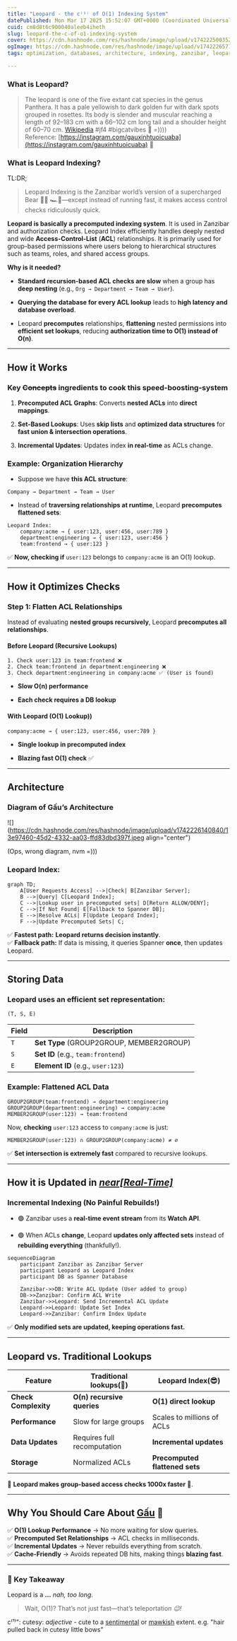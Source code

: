 ```yaml
---
title: "Leopard - the c⁽¹⁾ of O(1) Indexing System"
datePublished: Mon Mar 17 2025 15:52:07 GMT+0000 (Coordinated Universal Time)
cuid: cm8d8t6c900040aleeb4iheth
slug: leopard-the-c-of-o1-indexing-system
cover: https://cdn.hashnode.com/res/hashnode/image/upload/v1742225003521/599f58f2-483b-451c-bbae-6611954831de.webp
ogImage: https://cdn.hashnode.com/res/hashnode/image/upload/v1742226571365/f4628271-14d2-47e1-899c-db98fd683e11.jpeg
tags: optimization, databases, architecture, indexing, zanzibar, leopard, gau

---
```


### **What is** **Leopard?**

> The leopard is one of the five extant cat species in the genus Panthera. It has a pale yellowish to dark golden fur with dark spots grouped in rosettes. Its body is slender and muscular reaching a length of 92–183 cm with a 66–102 cm long tail and a shoulder height of 60–70 cm. [Wikipedia](https://en.wikipedia.org/wiki/Leopard) #jf4 #bigcatvibes 🐾 =))))  
> Reference: [https://instagram.com/gauxinhtuoicuaba](https://instagram.com/gauxinhtuoicuaba) 🐆

### **What is** **Leopard Indexing?**

TL:DR;

> Leopard Indexing is the Zanzibar world’s version of a supercharged Bear 🐻‍❄️ 🏎️💨—except instead of running fast, it makes access control checks ridiculously quick.

**Leopard is basically a precomputed indexing system**. It is used in Zanzibar and authorization checks. Leopard Index efficiently handles deeply nested and wide **Access-Control-List** (**ACL**) relationships. It is primarily used for group-based permissions where users belong to hierarchical structures such as teams, roles, and shared access groups.

**Why is it needed?**

* **Standard recursion-based ACL checks are slow** when a group has **deep nesting** (e.g., `Org → Department → Team → User`).
    
* **Querying the database for every ACL lookup** leads to **high latency and database overload**.
    
* Leopard **precomputes** relationships, **flattening** nested permissions into **efficient set lookups**, reducing **authorization time to O(1) instead of O(n)**.
    

---

## **How it Works**

### **Key <s>Concepts</s> ingredients to cook this speed-boosting-system**

1. **Precomputed ACL Graphs**: Converts **nested ACLs** into **direct mappings**.
    
2. **Set-Based Lookups**: Uses **skip lists** and **optimized data structures** for **fast union & intersection operations**.
    
3. **Incremental Updates**: Updates index **in real-time** as ACLs change.
    

### **Example: Organization Hierarchy**

* Suppose we have **this ACL structure**:
    

```plaintext
Company → Department → Team → User
```

* Instead of **traversing relationships at runtime**, Leopard **precomputes flattened sets**:
    

```plaintext
Leopard Index:
    company:acme → { user:123, user:456, user:789 }
    department:engineering → { user:123, user:456 }
    team:frontend → { user:123 }
```

✅ **Now, checking if** `user:123` belongs to `company:acme` is an O(1) lookup.

---

## **How it Optimizes Checks**

### **Step 1: Flatten ACL Relationships**

Instead of evaluating **nested groups recursively**, Leopard **precomputes all relationships**.

#### **Before Leopard (Recursive Lookups)**

```plaintext
1. Check user:123 in team:frontend ❌
2. Check team:frontend in department:engineering ❌
3. Check department:engineering in company:acme ✅ (User is found)
```

* **Slow O(n) performance**
    
* **Each check requires a DB lookup**
    

#### **With Leopard (O(1) Lookup))**

```plaintext
company:acme → { user:123, user:456, user:789 }
```

* **Single lookup in precomputed index**
    
* **Blazing fast O(1) check** ✅
    

---

## **Architecture**

### Diagram of Gấu’s **Architecture**

![](https://cdn.hashnode.com/res/hashnode/image/upload/v1742226140840/13e97460-45d2-4332-aa03-ffd83dbd397f.jpeg align="center")

(Ops, wrong diagram, nvm =)))

### Leopard Index:

```mermaid
graph TD;
    A[User Requests Access] -->|Check| B[Zanzibar Server];
    B -->|Query| C[Leopard Index];
    C -->|Lookup user in precomputed sets| D[Return ALLOW/DENY];
    C -->|If Not Found| E[Fallback to Spanner DB];
    E -->|Resolve ACLs| F[Update Leopard Index];
    F -->|Update Precomputed Sets| C;
```

✅ **Fastest path:** **Leopard returns decision instantly**.  
✅ **Fallback path:** If data is missing, it queries Spanner **once**, then updates Leopard.

---

## **Storing Data**

### **Leopard uses an efficient set representation:**

```plaintext
(T, S, E)
```

| **Field** | **Description** |
| --- | --- |
| `T` | **Set Type** (GROUP2GROUP, MEMBER2GROUP) |
| `S` | **Set ID** (e.g., `team:frontend`) |
| `E` | **Element ID** (e.g., `user:123`) |

### **Example: Flattened ACL Data**

```plaintext
GROUP2GROUP(team:frontend) → department:engineering
GROUP2GROUP(department:engineering) → company:acme
MEMBER2GROUP(user:123) → team:frontend
```

Now, **checking** `user:123` access to `company:acme` is just:

```plaintext
MEMBER2GROUP(user:123) ∩ GROUP2GROUP(company:acme) ≠ ∅
```

✅ **Set intersection is extremely fast** compared to recursive lookups.

---

## **How it is Updated in** [***near\[Real-Time\]***](https://en.wikipedia.org/wiki/Real-time_computing)

### **Incremental Indexing (No Painful Rebuilds!)**

* 🟢 Zanzibar uses a **real-time event stream** from its **Watch API**.
    
* 🟢 When ACLs **change**, Leopard **updates only affected sets** instead of **rebuilding everything** (thankfully!).
    

```mermaid
sequenceDiagram
    participant Zanzibar as Zanzibar Server
    participant Leopard as Leopard Index
    participant DB as Spanner Database
    
    Zanzibar->>DB: Write ACL Update (User added to group)
    DB->>Zanzibar: Confirm ACL Write
    Zanzibar->>Leopard: Send Incremental ACL Update
    Leopard->>Leopard: Update Set Index
    Leopard->>Zanzibar: Confirm Index Update
```

✅ **Only modified sets are updated, keeping operations fast.**

---

## **Leopard vs. Traditional Lookups**

| **Feature** | **Traditional lookups**(🥲) | **Leopard Index**(😎) |
| --- | --- | --- |
| **Check Complexity** | **O(n) recursive queries** | **O(1) direct lookup** |
| **Performance** | Slow for large groups | Scales to millions of ACLs |
| **Data Updates** | Requires full recomputation | **Incremental updates** |
| **Storage** | Normalized ACLs | **Precomputed flattened sets** |

📌 **Leopard makes group-based access checks 1000x faster** 🚀.

---

## **Why You Should Care About** [**Gấu**](https://instagram.com/gauxinhtuoicuaba) **🧐**

✅ **O(1) Lookup Performance** → No more waiting for slow queries.  
✅ **Precomputed Set Relationships** → ACL checks in milliseconds.  
✅ **Incremental Updates** → Never rebuilds everything from scratch.  
✅ **Cache-Friendly** → Avoids repeated DB hits, making things **blazing fast**.

---

### **📌 Key Takeaway**

Leopard is a **…** *nah, too long*.

> Wait, O(1)? That’s not just fast—that’s teleportatio*n 😉!*

c⁽¹⁾": cutesy: *adjective -* cute to a [sentimental](https://www.google.com/search?sca_esv=a84006a3a0467662&sxsrf=AHTn8zpSvaqJ1Y-5OonTbhv1pYrFz4J2Uw:1742226643083&q=sentimental&si=APYL9btEN2SiQ9h4o5Ckf6vYFXRYHo0QI9tiJJeEv0_15K7bldjbzhZc5LvvH7gx2k-PNKSrorZ5SR406mHgtumLxrtksOPW3DweuqDhN1nc-V_yNQcPCWs%3D&expnd=1&sa=X&ved=2ahUKEwicjreBvJGMAxU3XGwGHfL-EYkQyecJegQIRxAQ) or [mawkish](https://www.google.com/search?sca_esv=a84006a3a0467662&sxsrf=AHTn8zpSvaqJ1Y-5OonTbhv1pYrFz4J2Uw:1742226643083&q=mawkish&si=APYL9btezPaTUY7KecSEHRUsL7ycFrZX9Mncqu816dmJQGFWN7SFe_-M8KNKW-LXWS_95DJPLHVb3BuSTcbA4-riTgowUT6A6KKymYUU9DDuP02nmnJfQDQ%3D&expnd=1&sa=X&ved=2ahUKEwicjreBvJGMAxU3XGwGHfL-EYkQyecJegQIRxAR) extent. e.g. "hair pulled back in cutesy little bows"